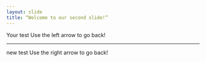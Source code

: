 ```yaml
---
layout: slide
title: “Welcome to our second slide!”
---
```

Your test
Use the left arrow to go back!

------

new test
Use the right arrow to go back!
